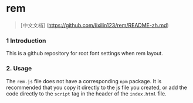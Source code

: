 # rem
> [中文文档] (https://github.com/lixilin123/rem/README-zh.md)
### 1 Introduction
This is a github repository for root font settings when rem layout.
### 2. Usage
The `rem.js` file does not have a corresponding `npm` package. It is recommended that you copy it directly to the js file you created, or add the code directly to the `script` tag in the header of the `index.html` file.
